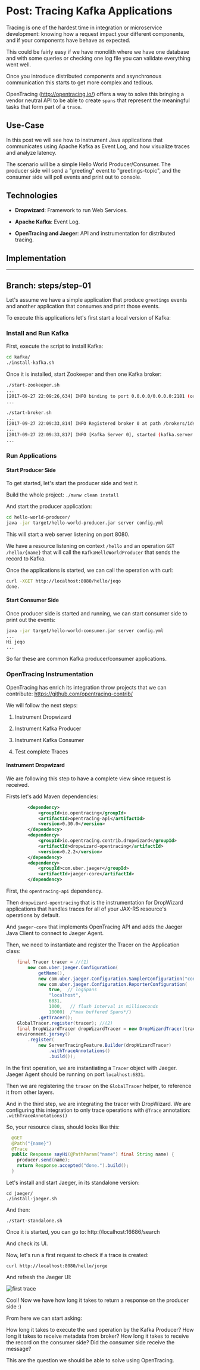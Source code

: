 # Post: Tracing Kafka Applications

Tracing is one of the hardest time in integration or microservice development: 
knowing how a request impact your different components, and if your components
have behave as expected. 

This could be fairly easy if we have monolith where we have one database and
with some queries or checking one log file you can validate everything went 
well. 

Once you introduce distributed components and asynchronous communication 
this starts to get more complex and tedious.

OpenTracing (http://opentracing.io/) offers a way to solve this bringing a 
vendor neutral API to be able to create `spans` that represent the meaningful
tasks that form part of a `trace`.

## Use-Case

In this post we will see how to instrument Java applications that communicates 
using Apache Kafka as Event Log, and how visualize traces and analyze latency.

The scenario will be a simple Hello World Producer/Consumer. The producer
side will send a "greeting" event to "greetings-topic", and the consumer
side will poll events and print out to console.

## Technologies

* **Dropwizard**: Framework to run Web Services.

* **Apache Kafka**: Event Log.

* **OpenTracing and Jaeger**: API and instrumentation for distributed tracing.

## Implementation

---
Branch: steps/step-01
---

Let's assume we have a simple application that produce `greetings` events
and another application that consumes and print those events.

To execute this applications let's first start a local version of Kafka:

### Install and Run Kafka

First, execute the script to install Kafka:

```bash
cd kafka/
./install-kafka.sh
```

Once it is installed, start Zookeeper and then one Kafka broker:

```bash
./start-zookeeper.sh
...
[2017-09-27 22:09:26,634] INFO binding to port 0.0.0.0/0.0.0.0:2181 (org.apache.zookeeper.server.NIOServerCnxnFactory)
...

```

```bash
./start-broker.sh
...
[2017-09-27 22:09:33,814] INFO Registered broker 0 at path /brokers/ids/0 with addresses: EndPoint(jeqo-Oryx-Pro,9092,ListenerName(PLAINTEXT),PLAINTEXT) (kafka.utils.ZkUtils)
...
[2017-09-27 22:09:33,817] INFO [Kafka Server 0], started (kafka.server.KafkaServer)
...
```

### Run Applications

#### Start Producer Side

To get started, let's start the producer side and test it.

Build the whole project: `./mvnw clean install`

And start the producer application:

```bash
cd hello-world-producer/
java -jar target/hello-world-producer.jar server config.yml
```

This will start a web server listening on port 8080.

We have a resource listening on context `/hello` and an operation
`GET /hello/{name}` that will call the `KafkaHelloWorldProducer`
that sends the record to Kafka.

Once the applications is started, we can call the operation with curl:

```bash
curl -XGET http://localhost:8080/hello/jeqo
done.
```

#### Start Consumer Side

Once producer side is started and running, we can start consumer side
to print out the events:

```bash
java -jar target/hello-world-consumer.jar server config.yml
...
Hi jeqo
...
```

So far these are common Kafka producer/consumer applications.

### OpenTracing Instrumentation

OpenTracing has enrich its integration throw projects that we can
contribute: https://github.com/opentracing-contrib/

We will follow the next steps:

1. Instrument Dropwizard

2. Instrument Kafka Producer

3. Instrument Kafka Consumer

4. Test complete Traces

#### Instrument Dropwizard

We are following this step to have a complete view since request is
received.

Firsts let's add Maven dependencies:

```xml
        <dependency>
            <groupId>io.opentracing</groupId>
            <artifactId>opentracing-api</artifactId>
            <version>0.30.0</version>
        </dependency>
        <dependency>
            <groupId>io.opentracing.contrib.dropwizard</groupId>
            <artifactId>dropwizard-opentracing</artifactId>
            <version>0.2.2</version>
        </dependency>
        <dependency>
            <groupId>com.uber.jaeger</groupId>
            <artifactId>jaeger-core</artifactId>
        </dependency>
```

First, the `opentracing-api` dependency.

Then `dropwizard-opentracing` that is the instrumentation for
DropWizard applications
that handles traces for all of your JAX-RS resource's operations by default.

And `jaeger-core` that implements OpenTracing API and
adds the Jaeger Java Client to connect to Jaeger Agent.

Then, we need to instantiate and register the Tracer on the Application
class:

```java
    final Tracer tracer = //(1)
        new com.uber.jaeger.Configuration(
            getName(),
            new com.uber.jaeger.Configuration.SamplerConfiguration("const", 1),
            new com.uber.jaeger.Configuration.ReporterConfiguration(
                true,  // logSpans
                "localhost",
                6831,
                1000,   // flush interval in milliseconds
                10000)  /*max buffered Spans*/)
            .getTracer();
    GlobalTracer.register(tracer); //(2)
    final DropWizardTracer dropWizardTracer = new DropWizardTracer(tracer); //(3)
    environment.jersey()
        .register(
            new ServerTracingFeature.Builder(dropWizardTracer)
                .withTraceAnnotations()
                .build());
```

In the first operation, we are instantiating a `Tracer` object with
Jaeger. Jaeger Agent should be running on port `localhost:6831`.

Then we are registering the `tracer` on the `GlobalTracer` helper, to
reference it from other layers.

And in the third step, we are integrating the tracer with DropWizard.
We are configuring this integration to only trace operations with
`@Trace` annotation: `.withTraceAnnotations()`

So, your resource class, should looks like this:

```java
  @GET
  @Path("{name}")
  @Trace
  public Response sayHi(@PathParam("name") final String name) {
    producer.send(name);
    return Response.accepted("done.").build();
  }
```

Let's install and start Jaeger, in its standalone version:

```
cd jaeger/
./install-jaeger.sh
```

And then:

```
./start-standalone.sh
```

Once it is started, you can go to: http://localhost:16686/search

And check its UI.

Now, let's run a first request to check if a trace is created:

```
curl http://localhost:8080/hello/jorge
```

And refresh the Jaeger UI:

![first trace](./images/first-trace.png)

Cool! Now we have how long it takes to return a response on the
producer side :)

From here we can start asking:

How long it takes to execute the `send` operation by the Kafka
Producer? How long it takes to receive metadata from broker?
How long it takes to receive the record on the consumer side?
Did the consumer side receive the message?

This are the question we should be able to solve using OpenTracing.

